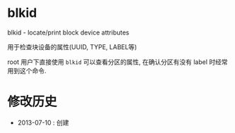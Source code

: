 # blkid #

blkid - locate/print block device attributes

用于检查块设备的属性(UUID, TYPE, LABEL等)

root 用户下直接使用 `blkid` 可以查看分区的属性, 在确认分区有没有 label 时经常用到这个命令.

# 修改历史 #

* 2013-07-10 : 创建
